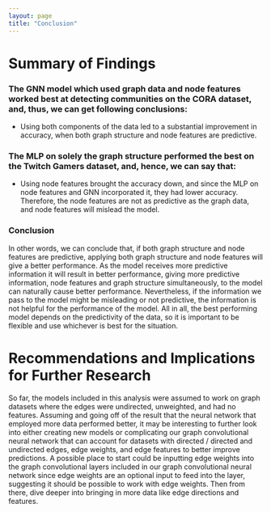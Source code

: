 ```yaml
---
layout: page
title: "Conclusion"
---
```


# Summary of Findings

### The GNN model which used graph data and node features worked best at detecting communities on the CORA dataset, and, thus, we can get following conclusions:

* Using both components of the data led to a substantial improvement in accuracy, when both graph structure and node features are predictive.

### The MLP on solely the graph structure performed the best on the Twitch Gamers dataset, and, hence, we can say that:

* Using node features brought the accuracy down, and since the MLP on node features and GNN incorporated it, they had lower accuracy. Therefore, the node features are not as predictive as the graph data, and node features will mislead the model.

### Conclusion
In other words, we can conclude that, if both graph structure and node features are predictive, applying both graph structure and node features will give a better performance. As the model receives more predictive information it will result in better performance, giving more predictive information, node features and graph structure simultaneously, to the model can naturally cause better performance. Nevertheless, if the information we pass to the model might be misleading or not predictive, the information is not helpful for the performance of the model. All in all, the best performing model depends on the predictivity of the data, so it is important to be flexible and use whichever is best for the situation.

# Recommendations and Implications for Further Research

So far, the models included in this analysis were assumed to work on graph datasets where the edges were undirected, unweighted, and had no features. Assuming and going off of the result that the neural network that employed more data performed better, it may be interesting to further look into either creating new models or complicating our graph convolutional neural network that can account for datasets with directed / directed and undirected edges, edge weights, and edge features to better improve predictions. A possible place to start could be inputting edge weights into the graph convolutional layers included in our graph convolutional neural network since edge weights are an optional input to feed into the layer, suggesting it should be possible to work with edge weights. Then from there, dive deeper into bringing in more data like edge directions and features.
